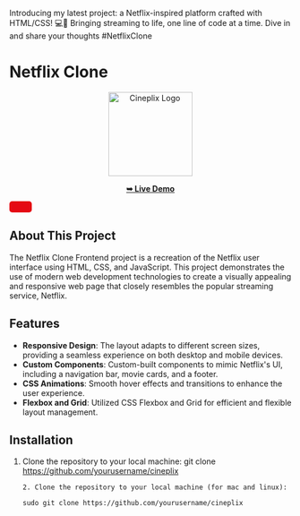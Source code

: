 Introducing my latest project: a Netflix-inspired platform crafted with HTML/CSS! 💻🎨 Bringing streaming to life, one line of code at a time. Dive in and share your thoughts #NetflixClone

# Netflix Clone

<p align="center">
  <img src="https://github.com/vansh-frontend/cineplix/assets/129588751/788c51b9-a720-4599-825e-9c516213ba88" alt="Cineplix Logo" width="150">
</p>

<p align="center">
    <a href="https://cinpollis.netlify.app/"><strong>➥ Live Demo</strong></a>
    <div style="display: inline-block; padding: 10px 20px; font-size: 18px; font-weight: bold; color: white; background-color: #E50914; border-radius: 5px; transition: background-color 0.3s ease;">
    </div>
  </a>
</p>

## About This Project

The Netflix Clone Frontend project is a recreation of the Netflix user interface using HTML, CSS, and JavaScript. This project demonstrates the use of modern web development technologies to create a visually appealing and responsive web page that closely resembles the popular streaming service, Netflix.

## Features

- **Responsive Design**: The layout adapts to different screen sizes, providing a seamless experience on both desktop and mobile devices.
- **Custom Components**: Custom-built components to mimic Netflix's UI, including a navigation bar, movie cards, and a footer.
- **CSS Animations**: Smooth hover effects and transitions to enhance the user experience.
- **Flexbox and Grid**: Utilized CSS Flexbox and Grid for efficient and flexible layout management.

## Installation

1. Clone the repository to your local machine:
   git clone https://github.com/yourusername/cineplix
   ```
   2. Clone the repository to your local machine (for mac and linux):
   
   sudo git clone https://github.com/yourusername/cineplix
   ```
